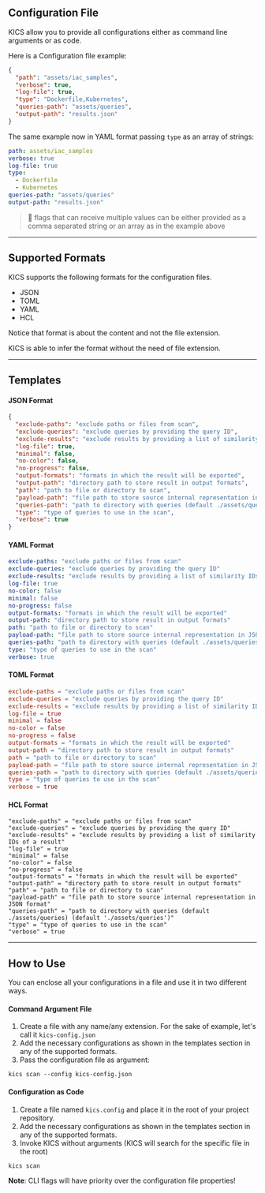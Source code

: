 ## Configuration File

KICS allow you to provide all configurations either as command line arguments or as code.

Here is a Configuration file example:

```JSON
{
  "path": "assets/iac_samples",
  "verbose": true,
  "log-file": true,
  "type": "Dockerfile,Kubernetes",
  "queries-path": "assets/queries",
  "output-path": "results.json"
}
```

The same example now in YAML format passing `type` as an array of strings:

```YAML
path: assets/iac_samples
verbose: true
log-file: true
type:
  - Dockerfile
  - Kubernetes
queries-path: "assets/queries"
output-path: "results.json"
```

> 📝 flags that can receive multiple values can be either provided as a comma separated string or an array as in the example above

---

## Supported Formats
KICS supports the following formats for the configuration files.

- JSON
- TOML
- YAML
- HCL

Notice that format is about the content and not the file extension.

KICS is able to infer the format without the need of file extension.

---

## Templates

#### JSON Format

```JSON
{
  "exclude-paths": "exclude paths or files from scan",
  "exclude-queries": "exclude queries by providing the query ID",
  "exclude-results": "exclude results by providing a list of similarity IDs of a result",
  "log-file": true,
  "minimal": false,
  "no-color": false,
  "no-progress": false,
  "output-formats": "formats in which the result will be exported",
  "output-path": "directory path to store result in output formats",
  "path": "path to file or directory to scan",
  "payload-path": "file path to store source internal representation in JSON format",
  "queries-path": "path to directory with queries (default ./assets/queries) (default './assets/queries')",
  "type": "type of queries to use in the scan",
  "verbose": true
}
```

#### YAML Format

```YAML
exclude-paths: "exclude paths or files from scan"
exclude-queries: "exclude queries by providing the query ID"
exclude-results: "exclude results by providing a list of similarity IDs of a result"
log-file: true
no-color: false
minimal: false
no-progress: false
output-formats: "formats in which the result will be exported"
output-path: "directory path to store result in output formats"
path: "path to file or directory to scan"
payload-path: "file path to store source internal representation in JSON format"
queries-path: "path to directory with queries (default ./assets/queries) (default './assets/queries')"
type: "type of queries to use in the scan"
verbose: true
```

#### TOML Format

```TOML
exclude-paths = "exclude paths or files from scan"
exclude-queries = "exclude queries by providing the query ID"
exclude-results = "exclude results by providing a list of similarity IDs of a result"
log-file = true
minimal = false
no-color = false
no-progress = false
output-formats = "formats in which the result will be exported"
output-path = "directory path to store result in output formats"
path = "path to file or directory to scan"
payload-path = "file path to store source internal representation in JSON format"
queries-path = "path to directory with queries (default ./assets/queries) (default './assets/queries')"
type = "type of queries to use in the scan"
verbose = true
```

#### HCL Format

```hcl
"exclude-paths" = "exclude paths or files from scan"
"exclude-queries" = "exclude queries by providing the query ID"
"exclude-results" = "exclude results by providing a list of similarity IDs of a result"
"log-file" = true
"minimal" = false
"no-color" = false
"no-progress" = false
"output-formats" = "formats in which the result will be exported"
"output-path" = "directory path to store result in output formats"
"path" = "path to file or directory to scan"
"payload-path" = "file path to store source internal representation in JSON format"
"queries-path" = "path to directory with queries (default ./assets/queries) (default './assets/queries')"
"type" = "type of queries to use in the scan"
"verbose" = true
```

---


## How to Use
You can enclose all your configurations in a file and use it in two different ways.

#### Command Argument File

1. Create a file with any name/any extension. For the sake of example, let's call it `kics-config.json`
2. Add the necessary configurations as shown in the templates section in any of the supported formats.
3. Pass the configuration file as argument:
```
kics scan --config kics-config.json
```

#### Configuration as Code

1. Create a file named `kics.config` and place it in the root of your project repository.
2. Add the necessary configurations as shown in the templates section in any of the supported formats.
3. Invoke KICS without arguments (KICS will search for the specific file in the root)
```
kics scan
```

**Note**: CLI flags will have priority over the configuration file properties!
